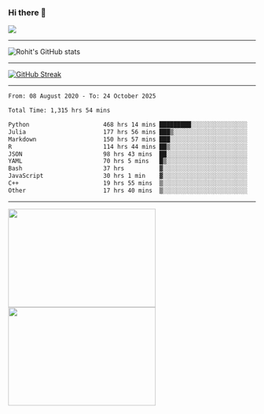 ### Hi there 👋

 ![](https://komarev.com/ghpvc/?username=RohitRathore1&color=blueviolet)

<hr/>

![Rohit's GitHub stats](https://github-readme-stats.vercel.app/api?username=RohitRathore1&show_icons=true&theme=transparent)

<hr/>

[![GitHub Streak](http://github-readme-streak-stats.herokuapp.com?user=RohitRathore1&theme=dark&mode=weekly)](https://git.io/streak-stats)

<hr/>

<!--START_SECTION:waka-->

```txt
From: 08 August 2020 - To: 24 October 2025

Total Time: 1,315 hrs 54 mins

Python                     468 hrs 14 mins █████████░░░░░░░░░░░░░░░░   35.58 %
Julia                      177 hrs 56 mins ███▒░░░░░░░░░░░░░░░░░░░░░   13.52 %
Markdown                   150 hrs 57 mins ███░░░░░░░░░░░░░░░░░░░░░░   11.47 %
R                          114 hrs 44 mins ██▒░░░░░░░░░░░░░░░░░░░░░░   08.72 %
JSON                       98 hrs 43 mins  ██░░░░░░░░░░░░░░░░░░░░░░░   07.50 %
YAML                       70 hrs 5 mins   █▒░░░░░░░░░░░░░░░░░░░░░░░   05.33 %
Bash                       37 hrs          ▓░░░░░░░░░░░░░░░░░░░░░░░░   02.81 %
JavaScript                 30 hrs 1 min    ▓░░░░░░░░░░░░░░░░░░░░░░░░   02.28 %
C++                        19 hrs 55 mins  ▒░░░░░░░░░░░░░░░░░░░░░░░░   01.51 %
Other                      17 hrs 40 mins  ▒░░░░░░░░░░░░░░░░░░░░░░░░   01.34 %
```

<!--END_SECTION:waka-->

<hr/>

<p>
  <img src="https://wakatime.com/share/@TeAmp0is0N/3935ee43-08a3-493e-8b95-60c1f9204b15.svg" width="300" height="200">
  <img src="https://wakatime.com/share/@TeAmp0is0N/8717aacc-7340-44e0-abb1-987dc9823fcd.svg" width="300" height="200">
</p>





